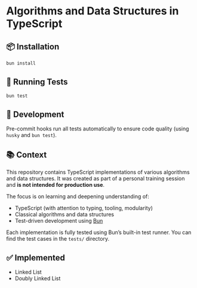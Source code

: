 # Algorithms and Data Structures in TypeScript

## 📦 Installation

```bash
bun install
```

## 🧪 Running Tests

```bash
bun test
```

## 🔧 Development

Pre-commit hooks run all tests automatically to ensure code quality (using `husky` and `bun test`).

## 📚 Context

This repository contains TypeScript implementations of various algorithms and data structures.
It was created as part of a personal training session and **is not intended for production use**.

The focus is on learning and deepening understanding of:

- TypeScript (with attention to typing, tooling, modularity)
- Classical algorithms and data structures
- Test-driven development using [Bun](https://bun.sh/)

Each implementation is fully tested using Bun’s built-in test runner.
You can find the test cases in the `tests/` directory.

## ✅ Implemented

- Linked List
- Doubly Linked List

